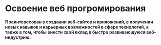 # Освоение веб прогромирования

**Я заинтересован в создании веб-сайтов и приложений, в получении новых навыков и карьерных возможностей в сфере технологий, а также в том, чтобы внести свой вклад в быстро развивающуюся веб-индустрию.**